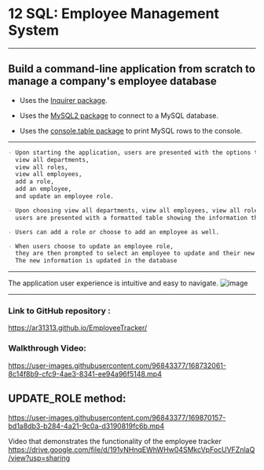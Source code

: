 # 12 SQL: Employee Management System

---

## Build a command-line application from scratch to manage a company's employee database

- Uses the [Inquirer package](https://www.npmjs.com/package/inquirer).

- Uses the [MySQL2 package](https://www.npmjs.com/package/mysql2) to connect to a MySQL database.

- Uses the [console.table package](https://www.npmjs.com/package/console.table) to print MySQL rows to the console.

---

```md
- Upon starting the application, users are presented with the options to:
  view all departments,
  view all roles,
  view all employees,
  add a role,
  add an employee,
  and update an employee role.

- Upon choosing view all departments, view all employees, view all roles:
  users are presented with a formatted table showing the information they have selected.

- Users can add a role or choose to add an employee as well.

- When users choose to update an employee role,
  they are then prompted to select an employee to update and their new role.
  The new information is updated in the database
```

---

The application user experience is intuitive and easy to navigate.
![image](https://user-images.githubusercontent.com/96843377/168731870-fd544af0-83d4-4a76-b81f-d74706040387.png)

---

### Link to GitHub repository :

https://ar31313.github.io/EmployeeTracker/

### Walkthrough Video:
https://user-images.githubusercontent.com/96843377/168732061-8c14f8b9-cfc9-4ae3-8341-ee94a96f5148.mp4

## UPDATE_ROLE method:
https://user-images.githubusercontent.com/96843377/169870157-bd1a8db3-b284-4a21-9c0a-d3190819fc6b.mp4



Video that demonstrates the functionality of the employee tracker
https://drive.google.com/file/d/191yNHnqEWhWHw04SMkcVpFocUVFZnlaQ/view?usp=sharing
